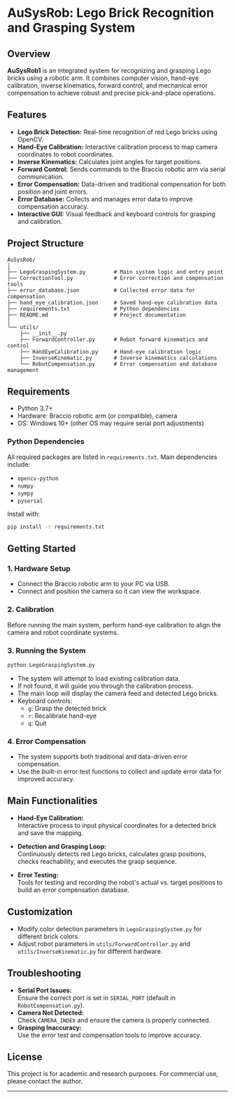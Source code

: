 # AuSysRob: Lego Brick Recognition and Grasping System

## Overview

**AuSysRob1** is an integrated system for recognizing and grasping Lego bricks using a robotic arm. It combines computer vision, hand-eye calibration, inverse kinematics, forward control, and mechanical error compensation to achieve robust and precise pick-and-place operations.

## Features

- **Lego Brick Detection:** Real-time recognition of red Lego bricks using OpenCV.
- **Hand-Eye Calibration:** Interactive calibration process to map camera coordinates to robot coordinates.
- **Inverse Kinematics:** Calculates joint angles for target positions.
- **Forward Control:** Sends commands to the Braccio robotic arm via serial communication.
- **Error Compensation:** Data-driven and traditional compensation for both position and joint errors.
- **Error Database:** Collects and manages error data to improve compensation accuracy.
- **Interactive GUI:** Visual feedback and keyboard controls for grasping and calibration.

## Project Structure

```
AuSysRob/
│
├── LegoGraspingSystem.py         # Main system logic and entry point
├── CorrectionTool.py             # Error correction and compensation tools
├── error_database.json           # Collected error data for compensation
├── hand_eye_calibration.json     # Saved hand-eye calibration data
├── requirements.txt              # Python dependencies
├── README.md                     # Project documentation
│
└── utils/
    ├── __init__.py
    ├── ForwardController.py      # Robot forward kinematics and control
    ├── HandEyeCalibration.py     # Hand-eye calibration logic
    ├── InverseKinematic.py       # Inverse kinematics calculations
    └── RobotCompensation.py      # Error compensation and database management
```

## Requirements

- Python 3.7+
- Hardware: Braccio robotic arm (or compatible), camera
- OS: Windows 10+ (other OS may require serial port adjustments)

### Python Dependencies

All required packages are listed in `requirements.txt`. Main dependencies include:
- `opencv-python`
- `numpy`
- `sympy`
- `pyserial`

Install with:
```bash
pip install -r requirements.txt
```

## Getting Started

### 1. Hardware Setup

- Connect the Braccio robotic arm to your PC via USB.
- Connect and position the camera so it can view the workspace.

### 2. Calibration

Before running the main system, perform hand-eye calibration to align the camera and robot coordinate systems.

### 3. Running the System

```bash
python LegoGraspingSystem.py
```

- The system will attempt to load existing calibration data.
- If not found, it will guide you through the calibration process.
- The main loop will display the camera feed and detected Lego bricks.
- Keyboard controls:
  - `g`: Grasp the detected brick
  - `r`: Recalibrate hand-eye
  - `q`: Quit

### 4. Error Compensation

- The system supports both traditional and data-driven error compensation.
- Use the built-in error test functions to collect and update error data for improved accuracy.

## Main Functionalities

- **Hand-Eye Calibration:**  
  Interactive process to input physical coordinates for a detected brick and save the mapping.

- **Detection and Grasping Loop:**  
  Continuously detects red Lego bricks, calculates grasp positions, checks reachability, and executes the grasp sequence.

- **Error Testing:**  
  Tools for testing and recording the robot's actual vs. target positions to build an error compensation database.

## Customization

- Modify color detection parameters in `LegoGraspingSystem.py` for different brick colors.
- Adjust robot parameters in `utils/ForwardController.py` and `utils/InverseKinematic.py` for different hardware.

## Troubleshooting

- **Serial Port Issues:**  
  Ensure the correct port is set in `SERIAL_PORT` (default in `RobotCompensation.py`).
- **Camera Not Detected:**  
  Check `CAMERA_INDEX` and ensure the camera is properly connected.
- **Grasping Inaccuracy:**  
  Use the error test and compensation tools to improve accuracy.

## License

This project is for academic and research purposes. For commercial use, please contact the author.

---